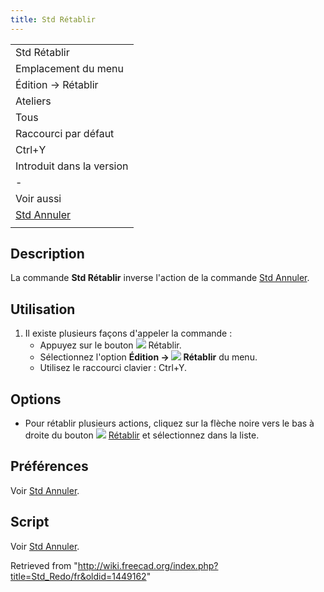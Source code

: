 ```yaml
---
title: Std Rétablir
---
```

|  |
| --- |
| Std Rétablir |
| Emplacement du menu |
| Édition → Rétablir |
| Ateliers |
| Tous |
| Raccourci par défaut |
| Ctrl+Y |
| Introduit dans la version |
| - |
| Voir aussi |
| [Std Annuler](/Std_Undo/fr "Std Undo/fr") |
|  |

## Description

La commande **Std Rétablir** inverse l'action de la commande [Std Annuler](/Std_Undo/fr "Std Undo/fr").

## Utilisation

1. Il existe plusieurs façons d'appeler la commande :
   * Appuyez sur le bouton ![](/images/Std_Redo.svg) Rétablir.
   * Sélectionnez l'option **Édition → ![](/images/Std_Redo.svg) Rétablir** du menu.
   * Utilisez le raccourci clavier : Ctrl+Y.

## Options

* Pour rétablir plusieurs actions, cliquez sur la flèche noire vers le bas à droite du bouton ![](/images/Std_Redo.svg) [Rétablir](/Std_Redo "Std Redo") et sélectionnez dans la liste.

## Préférences

Voir [Std Annuler](/Std_Undo/fr#Préférences "Std Undo/fr").

## Script

Voir [Std Annuler](/Std_Undo/fr#Script "Std Undo/fr").

Retrieved from "<http://wiki.freecad.org/index.php?title=Std_Redo/fr&oldid=1449162>"
